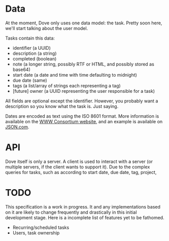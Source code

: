Data
====

At the moment, Dove only uses one data model: the task. Pretty soon here, we'll start talking about the user model.

Tasks contain this data:
  - identifier (a UUID)
  - description (a string)
  - completed (boolean)
  - note (a longer string, possibly RTF or HTML, and possibly stored as base64)
  - start date (a date and time with time defaulting to midnight)
  - due date (same)
  - tags (a list/array of strings each representing a tag)
  - [future] owner (a UUID representing the user responsible for a task)

All fields are optional except the identifier. However, you probably want a description so you know what the task is. Just saying.

Dates are encoded as text using the ISO 8601 format. More information is available on the [WWW Consortium website](http://www.w3.org/TR/NOTE-datetime "Date and Time Formats"), and an example is available on [JSON.com](http://www.json.com/2007/10/24/lossless-json-dates/ "Lossless JSON Dates").

API
===

Dove itself is only a server. A client is used to interact with a server (or multiple servers, if the client wants to support it). Due to the complex queries for tasks, such as according to start date, due date, tag, project, 

TODO
====

This specification is a work in progress. It and any implementations based on it are likely to change frequently and drastically in this initial development stage. Here is a incomplete list of features yet to be fathomed.

  - Recurring/scheduled tasks
  - Users, task ownership
